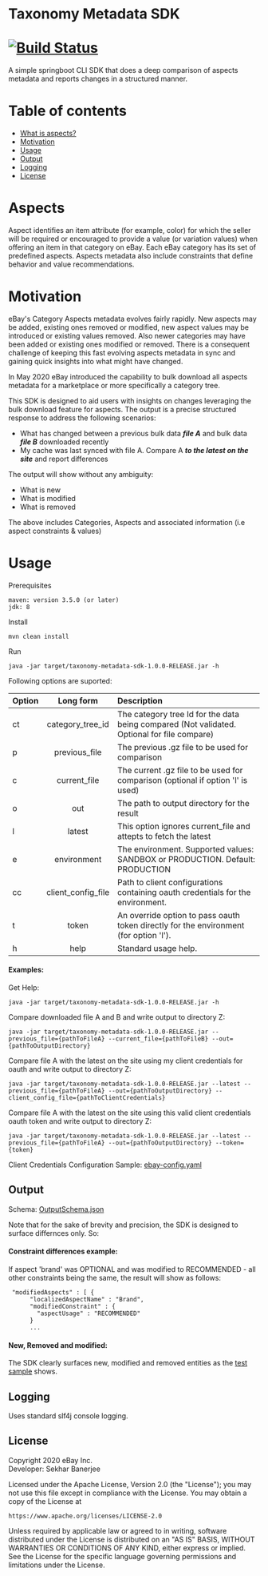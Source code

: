 Taxonomy Metadata SDK &nbsp;&nbsp;&nbsp;&nbsp;&nbsp;&nbsp;&nbsp;&nbsp;&nbsp;&nbsp;&nbsp;&nbsp;&nbsp;&nbsp;&nbsp;&nbsp;&nbsp;&nbsp;&nbsp;&nbsp;&nbsp;&nbsp;&nbsp;&nbsp;&nbsp;&nbsp;&nbsp;&nbsp;&nbsp;&nbsp;&nbsp;&nbsp;&nbsp;&nbsp;&nbsp;&nbsp;&nbsp;&nbsp;&nbsp;&nbsp;&nbsp;&nbsp;&nbsp;&nbsp;&nbsp;&nbsp;&nbsp;&nbsp;&nbsp;&nbsp;&nbsp;&nbsp;&nbsp;&nbsp;&nbsp;&nbsp;&nbsp;&nbsp;&nbsp;&nbsp;    [![Build Status](https://travis-ci.org/eBay/taxonomy-sdk.svg?branch=master)](https://travis-ci.org/eBay/taxonomy-sdk)
==========
A simple springboot CLI SDK that does a deep comparison of aspects metadata and reports changes in a structured manner. 

Table of contents
==========
* [What is aspects?](#aspects)
* [Motivation](#motivation)
* [Usage](#usage)
* [Output](#output)
* [Logging](#logging)
* [License](#license)

# Aspects

Aspect identifies an item attribute (for example, color) for which the seller will be required or encouraged to provide a value (or variation values) when offering an item in that category on eBay. Each eBay category has its set of predefined aspects. Aspects metadata also include constraints that define behavior and value recommendations.

# Motivation

eBay's Category Aspects metadata evolves fairly rapidly. New aspects may be added, existing ones removed or modified, new aspect values may be introduced or existing values removed. Also newer categories may have been added or existing ones modified or removed.  There is a consequent challenge of keeping this fast evolving aspects metadata in sync and gaining quick insights into what might have changed. 

In May 2020 eBay introduced the capability to bulk download all aspects metadata for a marketplace or more specifically a category tree. 

This SDK is designed to aid users with insights on changes leveraging the bulk download feature for aspects.  The output is a precise structured response to address the following scenarios:

* What has changed between a previous bulk data _**file A**_ and bulk data _**file B**_ downloaded recently
* My cache was last synced with file A. Compare A **_to the latest on the site_** and report differences

The output will show without any ambiguity: 

* What is new 
* What is modified 
* What is removed

The above includes Categories, Aspects and associated information (i.e aspect constraints & values) 

# Usage

Prerequisites
```
maven: version 3.5.0 (or later)
jdk: 8

```
Install
```
mvn clean install 
```
Run
```
java -jar target/taxonomy-metadata-sdk-1.0.0-RELEASE.jar -h

```

Following options are suported:

| Option        | Long form     | Description  |
| ------------- |:-------------:| :-------|
| ct      | category_tree_id |The category tree Id for the data being compared (Not validated. Optional for file compare) |
| p      | previous_file      |   The previous .gz file to be used for comparison |
| c      | current_file      |   The current .gz file to be used for comparison (optional if option 'l' is used) |
| o      | out      |   The path to output directory for the result |
| l      | latest    |   This option ignores current_file and attepts to fetch the latest |
| e      | environment |   The environment. Supported values: SANDBOX or PRODUCTION. Default: PRODUCTION |
| cc    | client_config_file      |  Path to client configurations containing oauth credentials for the environment.|
| t      | token      |   An override option to pass oauth token directly for the environment (for option 'l').|
| h      | help      |   Standard usage help.|

#### Examples:

Get Help:
```
java -jar target/taxonomy-metadata-sdk-1.0.0-RELEASE.jar -h
```
Compare downloaded file A and B and write output to directory Z: 
```
java -jar target/taxonomy-metadata-sdk-1.0.0-RELEASE.jar --previous_file={pathToFileA} --current_file={pathToFileB} --out={pathToOutputDirectory}
```
Compare file A with the latest on the site using my client credentials for oauth and write output to directory Z: 
```
java -jar target/taxonomy-metadata-sdk-1.0.0-RELEASE.jar --latest --previous_file={pathToFileA} --out={pathToOutputDirectory} --client_config_file={pathToClientCredentials}
```
Compare file A with the latest on the site using this valid client credentials oauth token and write output to directory Z:
```
java -jar target/taxonomy-metadata-sdk-1.0.0-RELEASE.jar --latest --previous_file={pathToFileA} --out={pathToOutputDirectory} --token={token}
```
Client Credentials Configuration Sample: [ebay-config.yaml](samples/ebay-config.yaml)

## Output 

Schema: [OutputSchema.json](schema/OutputSchema.json)

Note that for the sake of brevity and precision, the SDK is designed to surface differnces only. So: 

#### Constraint differences example: 

If aspect 'brand' was OPTIONAL and was modified to RECOMMENDED - all other constraints being the same, the result will show as follows:
```
 "modifiedAspects" : [ {
      "localizedAspectName" : "Brand",
      "modifiedConstraint" : {
        "aspectUsage" : "RECOMMENDED"
      }
      ...
```

#### New, Removed and modified:

The SDK clearly surfaces new, modified and removed entities as the [test sample](src/test/java/com/ebay/commerce/taxonomy/data/aspects_difference.json) shows.  


## Logging

Uses standard slf4j console logging. 


## License

Copyright 2020 eBay Inc.  
Developer: Sekhar Banerjee

Licensed under the Apache License, Version 2.0 (the "License");
you may not use this file except in compliance with the License.
You may obtain a copy of the License at

    https://www.apache.org/licenses/LICENSE-2.0

Unless required by applicable law or agreed to in writing, software
distributed under the License is distributed on an "AS IS" BASIS,
WITHOUT WARRANTIES OR CONDITIONS OF ANY KIND, either express or implied.
See the License for the specific language governing permissions and
limitations under the License.
